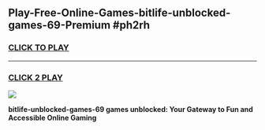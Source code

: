 
## Play-Free-Online-Games-bitlife-unblocked-games-69-Premium #ph2rh
<h3>
<a href="https://premium.freeplayer.one?title=bitlife-unblocked-games-69&ref=8M">CLICK TO PLAY</a></h3>
<hr>

<h3>
<a href="https://premium.freeplayer.one?title=bitlife-unblocked-games-69&ref=8M">CLICK 2 PLAY</a>
  
</h3>

<a href="https://premium.freeplayer.one?title=bitlife-unblocked-games-69&ref=8M"><img src="https://clearcache.store/games.png"></a>


**bitlife-unblocked-games-69 games unblocked: Your Gateway to Fun and Accessible Online Gaming**
